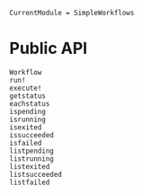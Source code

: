 ```@meta
CurrentModule = SimpleWorkflows
```

# Public API

```@docs
Workflow
run!
execute!
getstatus
eachstatus
ispending
isrunning
isexited
issucceeded
isfailed
listpending
listrunning
listexited
listsucceeded
listfailed
```
